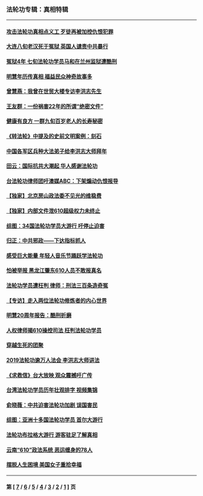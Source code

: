 ### 法轮功专辑：真相特辑
---
#### [攻击法轮功真相点义工 歹徒再被加控仇恨犯罪](../../pages/nf4389/n13601019.md?07200430) 
#### [大连八旬老汉死于冤狱 英国人谴责中共暴行](../../pages/nf4389/n13480118.md?07200430) 
#### [冤狱4年 七旬法轮功学员马和在兰州监狱遭酷刑](../../pages/nf4389/n13304688.md?07200430) 
#### [明慧年历传真相 福益民众神奇故事多](../../pages/nf4389/n13294545.md?07200430) 
#### [曾慧燕：我曾在世贸大楼专访李洪志先生](../../pages/nf4389/n12898729.md?07200430) 
#### [王友群：一份祸害22年的所谓“绝密文件”](../../pages/nf4389/n12871750.md?07200430) 
#### [健康有良方 一群九旬百岁老人的长寿秘密](../../pages/nf4389/n12847475.md?07200430) 
#### [《转法轮》中提及的史前文明案例：刻石](../../pages/nf4389/n12758577.md?07200430) 
#### [中国各军区兵种大法弟子给李洪志大师拜年](../../pages/nf4389/n12750047.md?07200430) 
#### [田云：国际抗共大潮起 华人感谢法轮功](../../pages/nf4389/n12357708.md?07200430) 
#### [台法轮功律师团吁澳媒ABC：下架煽动仇恨报导](../../pages/nf4389/n12279917.md?07200430) 
#### [【独家】北京房山政法委不见光的维稳费](../../pages/nf4389/n12031979.md?07200430) 
#### [【独家】内部文件泄610超级权力未终止](../../pages/nf4389/n12023895.md?07200430) 
#### [组图：34国法轮功学员大游行 吁停止迫害](../../pages/nf4389/n11492658.md?07200430) 
#### [归正：中共邪政——下达指标抓人](../../pages/nf4389/n11474770.md?07200430) 
#### [感受巨大能量 年轻人音乐节踊跃学法轮功](../../pages/nf4389/n11441981.md?07200430) 
#### [怕被举报 黑龙江肇东610人员不敢报真名](../../pages/nf4389/n11436499.md?07200430) 
#### [法轮功学员遭枉判 律师：刑法三百条造奇冤](../../pages/nf4389/n11433943.md?07200430) 
#### [【专访】走入两位法轮功修炼者的内心世界](../../pages/nf4389/n11415623.md?07200430) 
#### [明慧20周年报告：酷刑折磨](../../pages/nf4389/n11387954.md?07200430) 
#### [人权律师揭610操控司法 枉判法轮功学员](../../pages/nf4389/n11313370.md?07200430) 
#### [穿越生死的团聚](../../pages/nf4389/n11258922.md?07200430) 
#### [2019法轮功逾万人法会 李洪志大师讲法](../../pages/nf4389/n11265303.md?07200430) 
#### [《求救信》台大放映 观众震撼吁广传](../../pages/nf4389/n10922251.md?07200430) 
#### [台湾法轮功学员历年壮观排字 视频集锦](../../pages/nf4389/n10878789.md?07200430) 
#### [俞晓薇：中共迫害法轮功加剧 误国害民](../../pages/nf4389/n10859260.md?07200430) 
#### [组图：亚洲十多国法轮功学员 首尔大游行](../../pages/nf4389/n10781149.md?07200430) 
#### [法轮功布拉格大游行 游客驻足了解真相](../../pages/nf4389/n10749360.md?07200430) 
#### [云南“610”政法系统 恶运缠身的78人](../../pages/nf4389/n10747534.md?07200430) 
#### [摆脱人生困境 美国女子重拾幸福](../../pages/nf4389/n10688678.md?07200430) 

---
#### 第 [ [7](./7.md?07200430) / [6](./6.md?07200430) / [5](./5.md?07200430) / [4](./4.md?07200430) / [3](./3.md?07200430) / [2](./2.md?07200430) / [1](./1.md?07200430) ] 页
